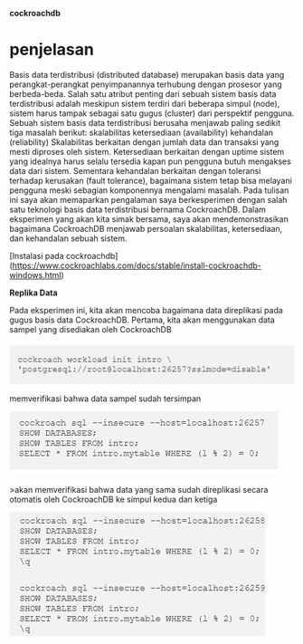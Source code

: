 **cockroachdb**
<h1>penjelasan</h1>
<p>Basis data terdistribusi (distributed database) merupakan basis data yang perangkat-perangkat penyimpanannya terhubung dengan prosesor yang berbeda-beda. Salah satu atribut penting dari sebuah sistem basis data terdistribusi adalah meskipun sistem terdiri dari beberapa simpul (node), sistem harus tampak sebagai satu gugus (cluster) dari perspektif pengguna.
Sebuah sistem basis data terdistribusi berusaha menjawab paling sedikit tiga masalah berikut:
skalabilitas
ketersediaan (availability)
kehandalan (reliability)
Skalabilitas berkaitan dengan jumlah data dan transaksi yang mesti diproses oleh sistem. Ketersediaan berkaitan dengan uptime sistem yang idealnya harus selalu tersedia kapan pun pengguna butuh mengakses data dari sistem. Sementara kehandalan berkaitan dengan toleransi terhadap kerusakan (fault tolerance), bagaimana sistem tetap bisa melayani pengguna meski sebagian komponennya mengalami masalah.
Pada tulisan ini saya akan memaparkan pengalaman saya berkesperimen dengan salah satu teknologi basis data terdistribusi bernama CockroachDB. Dalam eksperimen yang akan kita simak bersama, saya akan mendemonstrasikan bagaimana CockroachDB menjawab persoalan skalabilitas, ketersediaan, dan kehandalan sebuah sistem.</p>

[Instalasi pada cockroachdb] (https://www.cockroachlabs.com/docs/stable/install-cockroachdb-windows.html)


**Replika Data**
<p>Pada eksperimen ini, kita akan mencoba bagaimana data direplikasi pada gugus basis data CockroachDB. Pertama, kita akan menggunakan data sampel yang disediakan oleh CockroachDB</p>

![](https://github.com/1175TABA/tcc/blob/master/minggu-05/gambar1.jpg)

<p>memverifikasi bahwa data sampel sudah tersimpan</p>

![](https://github.com/1175TABA/tcc/blob/master/minggu-05/gambar2.jpg)

<p>>akan memverifikasi bahwa data yang sama sudah direplikasi secara otomatis oleh CockroachDB ke simpul kedua dan ketiga </p>

![](https://github.com/1175TABA/tcc/blob/master/minggu-05/gambar3.jpg)

